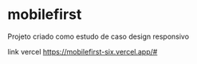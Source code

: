 # mobilefirst
Projeto criado como estudo de caso design responsivo 


link vercel  https://mobilefirst-six.vercel.app/#
